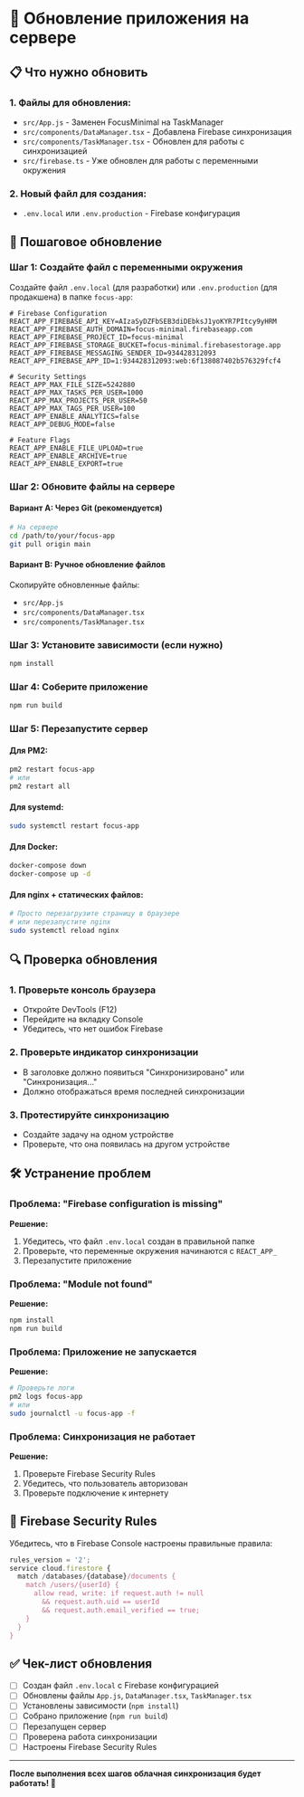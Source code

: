 # 🚀 Обновление приложения на сервере

## 📋 Что нужно обновить

### 1. **Файлы для обновления:**
- `src/App.js` - Заменен FocusMinimal на TaskManager
- `src/components/DataManager.tsx` - Добавлена Firebase синхронизация
- `src/components/TaskManager.tsx` - Обновлен для работы с синхронизацией
- `src/firebase.ts` - Уже обновлен для работы с переменными окружения

### 2. **Новый файл для создания:**
- `.env.local` или `.env.production` - Firebase конфигурация

## 🔧 Пошаговое обновление

### Шаг 1: Создайте файл с переменными окружения

Создайте файл `.env.local` (для разработки) или `.env.production` (для продакшена) в папке `focus-app`:

```env
# Firebase Configuration
REACT_APP_FIREBASE_API_KEY=AIzaSyDZFbSEB3diDEbksJ1yoKYR7PItcy9yHRM
REACT_APP_FIREBASE_AUTH_DOMAIN=focus-minimal.firebaseapp.com
REACT_APP_FIREBASE_PROJECT_ID=focus-minimal
REACT_APP_FIREBASE_STORAGE_BUCKET=focus-minimal.firebasestorage.app
REACT_APP_FIREBASE_MESSAGING_SENDER_ID=934428312093
REACT_APP_FIREBASE_APP_ID=1:934428312093:web:6f138087402b576329fcf4

# Security Settings
REACT_APP_MAX_FILE_SIZE=5242880
REACT_APP_MAX_TASKS_PER_USER=1000
REACT_APP_MAX_PROJECTS_PER_USER=50
REACT_APP_MAX_TAGS_PER_USER=100
REACT_APP_ENABLE_ANALYTICS=false
REACT_APP_DEBUG_MODE=false

# Feature Flags
REACT_APP_ENABLE_FILE_UPLOAD=true
REACT_APP_ENABLE_ARCHIVE=true
REACT_APP_ENABLE_EXPORT=true
```

### Шаг 2: Обновите файлы на сервере

#### Вариант A: Через Git (рекомендуется)
```bash
# На сервере
cd /path/to/your/focus-app
git pull origin main
```

#### Вариант B: Ручное обновление файлов
Скопируйте обновленные файлы:
- `src/App.js`
- `src/components/DataManager.tsx`
- `src/components/TaskManager.tsx`

### Шаг 3: Установите зависимости (если нужно)
```bash
npm install
```

### Шаг 4: Соберите приложение
```bash
npm run build
```

### Шаг 5: Перезапустите сервер

#### Для PM2:
```bash
pm2 restart focus-app
# или
pm2 restart all
```

#### Для systemd:
```bash
sudo systemctl restart focus-app
```

#### Для Docker:
```bash
docker-compose down
docker-compose up -d
```

#### Для nginx + статических файлов:
```bash
# Просто перезагрузите страницу в браузере
# или перезапустите nginx
sudo systemctl reload nginx
```

## 🔍 Проверка обновления

### 1. **Проверьте консоль браузера**
- Откройте DevTools (F12)
- Перейдите на вкладку Console
- Убедитесь, что нет ошибок Firebase

### 2. **Проверьте индикатор синхронизации**
- В заголовке должно появиться "Синхронизировано" или "Синхронизация..."
- Должно отображаться время последней синхронизации

### 3. **Протестируйте синхронизацию**
- Создайте задачу на одном устройстве
- Проверьте, что она появилась на другом устройстве

## 🛠️ Устранение проблем

### Проблема: "Firebase configuration is missing"
**Решение:**
1. Убедитесь, что файл `.env.local` создан в правильной папке
2. Проверьте, что переменные окружения начинаются с `REACT_APP_`
3. Перезапустите приложение

### Проблема: "Module not found"
**Решение:**
```bash
npm install
npm run build
```

### Проблема: Приложение не запускается
**Решение:**
```bash
# Проверьте логи
pm2 logs focus-app
# или
sudo journalctl -u focus-app -f
```

### Проблема: Синхронизация не работает
**Решение:**
1. Проверьте Firebase Security Rules
2. Убедитесь, что пользователь авторизован
3. Проверьте подключение к интернету

## 📱 Firebase Security Rules

Убедитесь, что в Firebase Console настроены правильные правила:

```javascript
rules_version = '2';
service cloud.firestore {
  match /databases/{database}/documents {
    match /users/{userId} {
      allow read, write: if request.auth != null 
        && request.auth.uid == userId
        && request.auth.email_verified == true;
    }
  }
}
```

## ✅ Чек-лист обновления

- [ ] Создан файл `.env.local` с Firebase конфигурацией
- [ ] Обновлены файлы `App.js`, `DataManager.tsx`, `TaskManager.tsx`
- [ ] Установлены зависимости (`npm install`)
- [ ] Собрано приложение (`npm run build`)
- [ ] Перезапущен сервер
- [ ] Проверена работа синхронизации
- [ ] Настроены Firebase Security Rules

---

**После выполнения всех шагов облачная синхронизация будет работать! 🎉**
